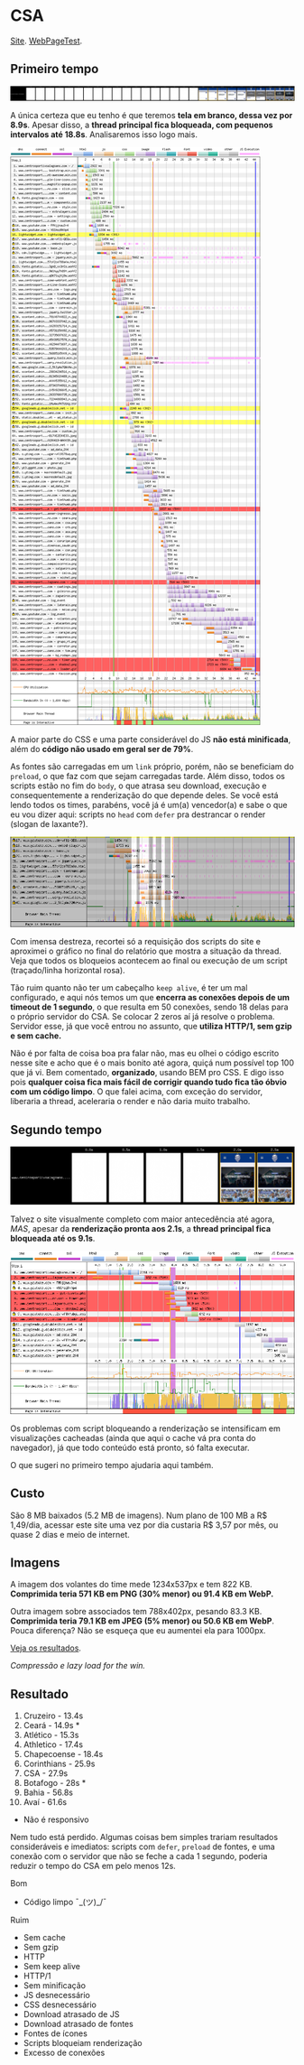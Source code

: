 # CSA

[Site](http://www.centrosportivoalagoano.com/). [WebPageTest](https://www.webpagetest.org/result/190422_KR_db00013eb870ccf21cca5bd8c6254612/).

## Primeiro tempo

![](imgs/filmstrip-first-view-run-1.png)

A única certeza que eu tenho é que teremos **tela em branco, dessa vez por 8.9s**. Apesar disso, a **thread principal fica bloqueada, com pequenos intervalos até 18.8s**. Analisaremos isso logo mais.

![](imgs/first-view-run-1.png)

A maior parte do CSS e uma parte considerável do JS **não está minificada**, além do **código não usado em geral ser de 79%**.

As fontes são carregadas em um `link` próprio, porém, não se beneficiam do `preload`, o que faz com que sejam carregadas tarde. Além disso, todos os scripts estão no fim do `body`, o que atrasa seu download, execução e consequentemente a renderização do que depende deles. Se você está lendo todos os times, parabéns, você já é um(a) vencedor(a) e sabe o que eu vou dizer aqui: scripts no `head` com `defer` pra destrancar o render (slogan de laxante?).

![](imgs/scripts.png)

Com imensa destreza, recortei só a requisição dos scripts do site e aproximei o gráfico no final do relatório que mostra a situação da thread. Veja que todos os bloqueios acontecem ao final ou execução de um script (traçado/linha horizontal rosa).

Tão ruim quanto não ter um cabeçalho `keep alive`, é ter um mal configurado, e aqui nós temos um que **encerra as conexões depois de um timeout de 1 segundo**, o que resulta em 50 conexões, sendo 18 delas para o próprio servidor do CSA. Se colocar 2 zeros aí já resolve o problema. Servidor esse, já que você entrou no assunto, que **utiliza HTTP/1, sem gzip e sem cache.**

Não é por falta de coisa boa pra falar não, mas eu olhei o código escrito nesse site e acho que é o mais bonito até agora, quiçá num possível top 100 que já vi. Bem comentado, **organizado**, usando BEM pro CSS. E digo isso pois **qualquer coisa fica mais fácil de corrigir quando tudo fica tão óbvio com um código limpo**. O que falei acima, com exceção do servidor, liberaria a thread, aceleraria o render e não daria muito trabalho.

## Segundo tempo

![](imgs/filmstrip-second-view-run-3.png)

Talvez o site visualmente completo com maior antecedência até agora, *MAS*, apesar da **renderização pronta aos 2.1s**, a **thread principal fica bloqueada até os 9.1s**.

![](imgs/second-view-run-3.png)

Os problemas com script bloqueando a renderização se intensificam em visualizações cacheadas (ainda que aqui o cache vá pra conta do navegador), já que todo conteúdo está pronto, só falta executar.

O que sugeri no primeiro tempo ajudaria aqui também.

## Custo

São 8 MB baixados (5.2 MB de imagens). Num plano de 100 MB a R$ 1,49/dia, acessar este site uma vez por dia custaria R$ 3,57 por mês, ou quase 2 dias e meio de internet.

## Imagens

A imagem dos volantes do time mede 1234x537px e tem 822 KB. **Comprimida teria 571 KB em PNG (30% menor) ou 91.4 KB em WebP.**

Outra imagem sobre associados tem 788x402px, pesando 83.3 KB. **Comprimida teria 79.1 KB em JPEG (5% menor) ou 50.6 KB em WebP**. Pouca diferença? Não se esqueça que eu aumentei ela para 1000px.

[Veja os resultados](imgs/squoosh).

*Compressão e lazy load for the win.*

## Resultado

1. Cruzeiro - 13.4s
1. Ceará - 14.9s *
1. Atlético - 15.3s
1. Athletico - 17.4s
1. Chapecoense - 18.4s
1. Corinthians - 25.9s
1. CSA - 27.9s
1. Botafogo - 28s *
1. Bahia - 56.8s
1. Avaí - 61.6s

* Não é responsivo

Nem tudo está perdido. Algumas coisas bem simples trariam resultados consideráveis e imediatos: scripts com `defer`, `preload` de fontes, e uma conexão com o servidor que não se feche a cada 1 segundo, poderia reduzir o tempo do CSA em pelo menos 12s.

Bom
- Código limpo ¯\_(ツ)_/¯

Ruim
- Sem cache
- Sem gzip
- HTTP
- Sem keep alive
- HTTP/1
- Sem minificação
- JS desnecessário
- CSS desnecessário
- Download atrasado de JS
- Download atrasado de fontes
- Fontes de ícones
- Scripts bloqueiam renderização
- Excesso de conexões